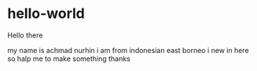 # hello-world
Hello there

my name is achmad nurhin
i am from indonesian east borneo
i new in here so halp me to make something
thanks
